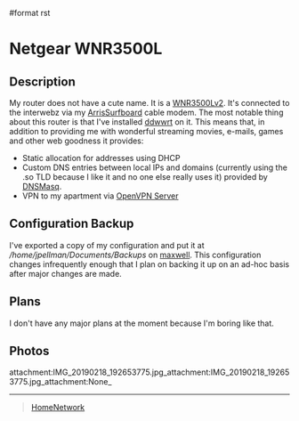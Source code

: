 \#format rst

Netgear WNR3500L
================

Description
-----------

My router does not have a cute name. It is a [WNR3500Lv2](https://smile.amazon.com/gp/product/B002RYYZZS/ref=oh_aui_search_asin_title?ie=UTF8&psc=1). It's connected to the interwebz via my [ArrisSurfboard](../ArrisSurfboard) cable modem. The most notable thing about this router is that I've installed [ddwwrt](https://wiki.dd-wrt.com/wiki/index.php/Netgear_WNR3500L) on it. This means that, in addition to providing me with wonderful streaming movies, e-mails, games and other web goodness it provides:

-   Static allocation for addresses using DHCP
-   Custom DNS entries between local IPs and domains (currently using the .so TLD because I like it and no one else really uses it) provided by [DNSMasq](http://www.thekelleys.org.uk/dnsmasq/doc.html).
-   VPN to my apartment via [OpenVPN Server](https://openvpn.net/)

Configuration Backup
--------------------

I've exported a copy of my configuration and put it at */home/jpellman/Documents/Backups* on [maxwell](../maxwell). This configuration changes infrequently enough that I plan on backing it up on an ad-hoc basis after major changes are made.

Plans
-----

I don't have any major plans at the moment because I'm boring like that.

Photos
------

attachment:IMG\_20190218\_192653775.jpg\_attachment:IMG\_20190218\_192653775.jpg\_attachment:None\_

* * * * *

> [HomeNetwork](../HomeNetwork)
